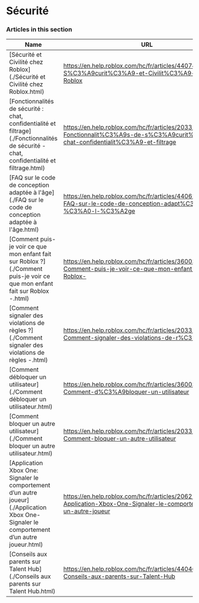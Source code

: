 # Sécurité  
### Articles in this section
Name|URL
-|-
[Sécurité et Civilité chez Roblox](./Sécurité et Civilité chez Roblox.html) |https://en.help.roblox.com/hc/fr/articles/4407444339348-S%C3%A9curit%C3%A9-et-Civilit%C3%A9-chez-Roblox
[Fonctionnalités de sécurité : chat, confidentialité et filtrage](./Fonctionnalités de sécurité - chat, confidentialité et filtrage.html) |https://en.help.roblox.com/hc/fr/articles/203313120-Fonctionnalit%C3%A9s-de-s%C3%A9curit%C3%A9-chat-confidentialit%C3%A9-et-filtrage
[FAQ sur le code de conception adaptée à l'âge](./FAQ sur le code de conception adaptée à l'âge.html) |https://en.help.roblox.com/hc/fr/articles/4406238486676-FAQ-sur-le-code-de-conception-adapt%C3%A9e-%C3%A0-l-%C3%A2ge
[Comment puis-je voir ce que mon enfant fait sur Roblox ?](./Comment puis-je voir ce que mon enfant fait sur Roblox -.html) |https://en.help.roblox.com/hc/fr/articles/360031384652-Comment-puis-je-voir-ce-que-mon-enfant-fait-sur-Roblox-
[Comment signaler des violations de règles ?](./Comment signaler des violations de règles -.html) |https://en.help.roblox.com/hc/fr/articles/203312410-Comment-signaler-des-violations-de-r%C3%A8gles-
[Comment débloquer un utilisateur](./Comment débloquer un utilisateur.html) |https://en.help.roblox.com/hc/fr/articles/360033386312-Comment-d%C3%A9bloquer-un-utilisateur
[Comment bloquer un autre utilisateur](./Comment bloquer un autre utilisateur.html) |https://en.help.roblox.com/hc/fr/articles/203314270-Comment-bloquer-un-autre-utilisateur
[Application Xbox One: Signaler le comportement d’un autre joueur](./Application Xbox One- Signaler le comportement d’un autre joueur.html) |https://en.help.roblox.com/hc/fr/articles/206210440-Application-Xbox-One-Signaler-le-comportement-d-un-autre-joueur
[Conseils aux parents sur Talent Hub](./Conseils aux parents sur Talent Hub.html) |https://en.help.roblox.com/hc/fr/articles/4404630280980-Conseils-aux-parents-sur-Talent-Hub